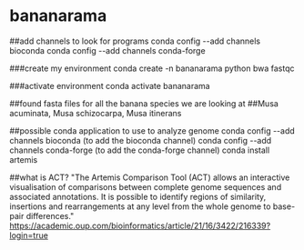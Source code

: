 # bananarama

##add channels to look for programs
conda config --add channels bioconda
conda config --add channels conda-forge

###create my environment 
conda create -n bananarama python bwa fastqc

###activate environment
conda activate bananarama

##found fasta files for all the banana species we are looking at 
##Musa acuminata, Musa schizocarpa, Musa itinerans 

##possible conda application to use to analyze genome 
conda config --add channels bioconda     (to add the bioconda channel)
conda config --add channels conda-forge  (to add the conda-forge channel)
conda install artemis

##what is ACT? 
"The Artemis Comparison Tool (ACT) allows an interactive visualisation of comparisons between complete genome sequences and associated annotations.  It is possible to identify regions of similarity, insertions and rearrangements at any level from the whole genome to base-pair differences." https://academic.oup.com/bioinformatics/article/21/16/3422/216339?login=true

